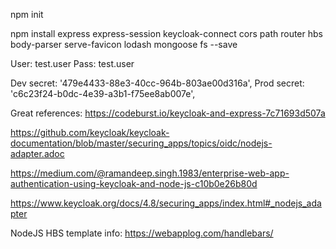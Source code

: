 npm init  

npm install express express-session keycloak-connect cors path router hbs body-parser serve-favicon lodash mongoose fs --save  

User: test.user
Pass: test.user

Dev
  secret: '479e4433-88e3-40cc-964b-803ae00d316a',
Prod
  secret: 'c6c23f24-b0dc-4e39-a3b1-f75ee8ab007e',

Great references:
https://codeburst.io/keycloak-and-express-7c71693d507a


https://github.com/keycloak/keycloak-documentation/blob/master/securing_apps/topics/oidc/nodejs-adapter.adoc

https://medium.com/@ramandeep.singh.1983/enterprise-web-app-authentication-using-keycloak-and-node-js-c10b0e26b80d

https://www.keycloak.org/docs/4.8/securing_apps/index.html#_nodejs_adapter


NodeJS HBS template info:
https://webapplog.com/handlebars/

